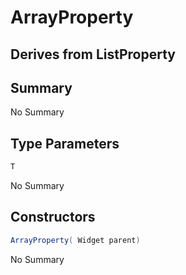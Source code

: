 # ArrayProperty<T>

## Derives from ListProperty<T>

## Summary

No Summary
## Type Parameters

```c#
T
```
No Summary
## Constructors

```c#
ArrayProperty( Widget parent) 
```
No Summary
